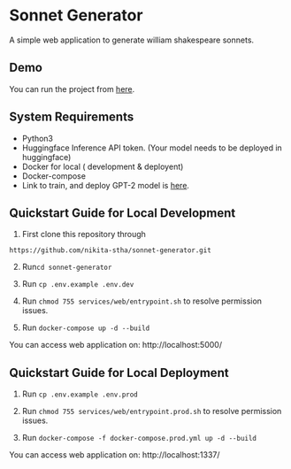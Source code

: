 # Sonnet Generator
A simple web application to generate william shakespeare sonnets.

## Demo
You can run the project from [here](https://replit.com/@nikita-stha/SonnetGenerator?v=1).

## System Requirements
- Python3
- Huggingface Inference API token. (Your model needs to be deployed in huggingface)
- Docker for local ( development & deployent)
- Docker-compose
- Link to train, and deploy GPT-2 model is [here](https://colab.research.google.com/drive/1KMexutfpNDpraKwyX717sJ9t34Imr3ll?usp=sharing).

## Quickstart Guide for Local Development

1. First clone this repository through 

`https://github.com/nikita-stha/sonnet-generator.git`

2. Run`cd sonnet-generator`

3. Run `cp .env.example .env.dev`

4. Run `chmod 755 services/web/entrypoint.sh` to resolve permission issues.

5. Run `docker-compose up -d --build`

You can access web application on: http://localhost:5000/

## Quickstart Guide for Local Deployment

1. Run `cp .env.example .env.prod`

2. Run `chmod 755 services/web/entrypoint.prod.sh` to resolve permission issues.

3. Run `docker-compose -f docker-compose.prod.yml up -d --build`

You can access web application on: http://localhost:1337/
